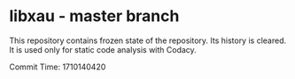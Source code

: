 # libxau - master branch

This repository contains frozen state of the repository.
Its history is cleared. It is used only for static code
analysis with Codacy.

Commit Time: 1710140420